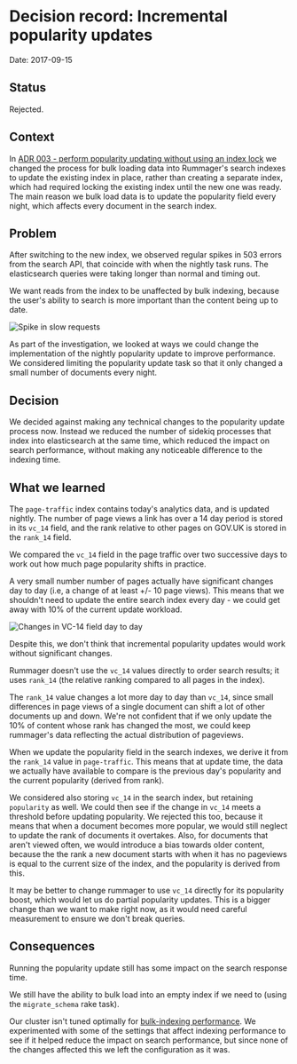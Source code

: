 # Decision record: Incremental popularity updates

Date: 2017-09-15

## Status

Rejected.

## Context

In [ADR 003 - perform popularity updating without using an index lock](docs/arch/adr-003-popularity-updating-without-index-locks.md) we changed the process
for bulk loading data into Rummager's search indexes to update the existing index in place, rather than creating a separate index, which had required locking the existing index until the new one was ready. The main reason we bulk load
data is to update the popularity field every night, which affects every document in the search index.

## Problem

After switching to the new index, we observed regular spikes in 503 errors from the search API, that coincide with when the nightly task runs. The elasticsearch queries were taking longer than normal and timing out.

We want reads from the index to be unaffected by bulk indexing, because the user's ability to search is more important than the content being up to date.

![Spike in slow requests](images/popularity-errors.png)

As part of the investigation, we looked at ways we could change the
implementation of the nightly popularity update to improve performance. We
considered limiting the popularity update task so that it only changed a small
number of documents every night.

## Decision

We decided against making any technical changes to the popularity update process
now. Instead we reduced the number of sidekiq processes that index into
elasticsearch at the same time, which reduced the impact on search performance,
without making any noticeable difference to the indexing time.

## What we learned

The `page-traffic` index contains today's analytics data, and is updated nightly. The number of page views a link has over a 14 day period is stored in its `vc_14` field, and the rank relative to other pages on GOV.UK is stored in the `rank_14` field.

We compared the `vc_14` field in the page traffic
over two successive days to work out how much page popularity shifts in practice.

A very small number number of pages actually have significant changes day to day
(i.e, a change of at least +/- 10 page views). This means that we shouldn't need
to update the entire search index every day - we could get away with 10% of the current update workload.

![Changes in VC-14 field day to day](images/changes-in-vc-14-metric.png)

Despite this, we don't think that incremental popularity updates would work
without significant changes.

Rummager doesn't use the `vc_14` values directly to order search results; it uses `rank_14` (the relative ranking compared to all pages in the index).

The `rank_14` value changes a lot more day to day than `vc_14`, since small differences in page views of a single document can shift a lot of other documents up and down. We're not confident that if we only update the 10% of content whose rank has changed the most, we could keep rummager's data reflecting the actual distribution of pageviews.

When we update the popularity field in the search indexes, we derive it from the `rank_14` value in `page-traffic`. This means that at update time, the data we actually have available to compare is the previous day's popularity and the current popularity (derived from rank).

We considered also storing `vc_14` in the search index, but retaining `popularity` as well. We could then see if the change in `vc_14` meets a threshold before updating popularity. We rejected this too, because it means that when a document becomes more popular, we would still neglect to update the rank of documents it overtakes. Also, for documents that aren't viewed often, we would introduce a bias towards older content, because the the rank a new document starts with when it has no pageviews is equal to the current size of the index, and the popularity is derived from this.

It may be better to change rummager to use `vc_14` directly for its popularity boost, which would let us do partial popularity updates. This is a bigger change than we want to make right now, as it would need careful measurement to ensure we don't break queries.

## Consequences
Running the popularity update still has some impact on the search response time.

We still have the ability to bulk load into an empty index if we need to (using the `migrate_schema` rake task).

Our cluster isn't tuned optimally for [bulk-indexing performance](https://www.elastic.co/guide/en/elasticsearch/guide/current/indexing-performance.html). We experimented with some of the settings that affect indexing performance to see if it helped reduce the impact on search performance, but since none of the changes affected this we left the configuration as it was.
